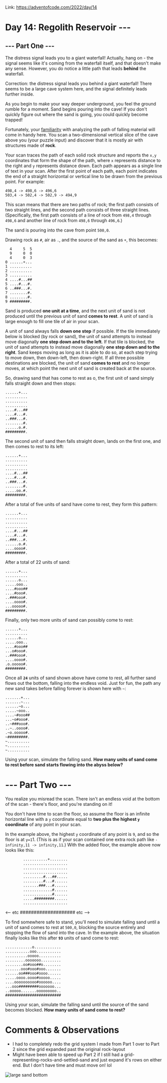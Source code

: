 Link: https://adventofcode.com/2022/day/14

# Day 14: Regolith Reservoir ---
## --- Part One ---
The distress signal leads you to a giant waterfall! Actually, hang on - the signal seems like it's coming from the waterfall itself, and that doesn't make any sense. However, you do notice a little path that leads **behind** the waterfall.

Correction: the distress signal leads you behind a giant waterfall! There seems to be a large cave system here, and the signal definitely leads further inside.

As you begin to make your way deeper underground, you feel the ground rumble for a moment. Sand begins pouring into the cave! If you don't quickly figure out where the sand is going, you could quickly become trapped!

Fortunately, your [familiarity](https://adventofcode.com/2018/day/17) with analyzing the path of falling material will come in handy here. You scan a two-dimensional vertical slice of the cave above you (your puzzle input) and discover that it is mostly air with structures made of **rock**.

Your scan traces the path of each solid rock structure and reports the `x,y` coordinates that form the shape of the path, where `x` represents distance to the right and `y` represents distance down. Each path appears as a single line of text in your scan. After the first point of each path, each point indicates the end of a straight horizontal or vertical line to be drawn from the previous point. For example:

    498,4 -> 498,6 -> 496,6
    503,4 -> 502,4 -> 502,9 -> 494,9

This scan means that there are two paths of rock; the first path consists of two straight lines, and the second path consists of three straight lines. (Specifically, the first path consists of a line of rock from `498,4` through `498,6` and another line of rock from `498,6` through `496,6`.)

The sand is pouring into the cave from point `500,0`.

Drawing rock as `#`, air as `.`, and the source of the sand as `+`, this becomes:


      4     5  5
      9     0  0
      4     0  3
    0 ......+...
    1 ..........
    2 ..........
    3 ..........
    4 ....#...##
    5 ....#...#.
    6 ..###...#.
    7 ........#.
    8 ........#.
    9 #########.

Sand is produced **one unit at a time**, and the next unit of sand is not produced until the previous unit of sand **comes to rest**. A unit of sand is large enough to fill one tile of air in your scan.

A unit of sand always falls **down one step** if possible. If the tile immediately below is blocked (by rock or sand), the unit of sand attempts to instead move diagonally **one step down and to the left**. If that tile is blocked, the unit of sand attempts to instead move diagonally **one step down and to the right**. Sand keeps moving as long as it is able to do so, at each step trying to move down, then down-left, then down-right. If all three possible destinations are blocked, the unit of sand **comes to rest** and no longer moves, at which point the next unit of sand is created back at the source.

So, drawing sand that has come to rest as o, the first unit of sand simply falls straight down and then stops:

    ......+...
    ..........
    ..........
    ..........
    ....#...##
    ....#...#.
    ..###...#.
    ........#.
    ......o.#.
    #########.

The second unit of sand then falls straight down, lands on the first one, and then comes to rest to its left:

    ......+...
    ..........
    ..........
    ..........
    ....#...##
    ....#...#.
    ..###...#.
    ........#.
    .....oo.#.
    #########.

After a total of five units of sand have come to rest, they form this pattern:

    ......+...
    ..........
    ..........
    ..........
    ....#...##
    ....#...#.
    ..###...#.
    ......o.#.
    ....oooo#.
    #########.

After a total of 22 units of sand:

    ......+...
    ..........
    ......o...
    .....ooo..
    ....#ooo##
    ....#ooo#.
    ..###ooo#.
    ....oooo#.
    ...ooooo#.
    #########.

Finally, only two more units of sand can possibly come to rest:

    ......+...
    ..........
    ......o...
    .....ooo..
    ....#ooo##
    ...o#ooo#.
    ..###ooo#.
    ....oooo#.
    .o.ooooo#.
    #########.

Once all **`24`** units of sand shown above have come to rest, all further sand flows out the bottom, falling into the endless void. Just for fun, the path any new sand takes before falling forever is shown here with `~`:

    .......+...
    .......~...
    ......~o...
    .....~ooo..
    ....~#ooo##
    ...~o#ooo#.
    ..~###ooo#.
    ..~..oooo#.
    .~o.ooooo#.
    ~#########.
    ~..........
    ~..........
    ~..........

Using your scan, simulate the falling sand. **How many units of sand come to rest before sand starts flowing into the abyss below?**

# --- Part Two ---
You realize you misread the scan. There isn't an endless void at the bottom of the scan - there's floor, and you're standing on it!

You don't have time to scan the floor, so assume the floor is an infinite horizontal line with a `y` coordinate equal to **two plus the highest `y` coordinate** of any point in your scan.

In the example above, the highest `y` coordinate of any point is `9`, and so the floor is at `y=1`1. (This is as if your scan contained one extra rock path like `-infinity,11 -> infinity,11`.) With the added floor, the example above now looks like this:

            ...........+........
            ....................
            ....................
            ....................
            .........#...##.....
            .........#...#......
            .......###...#......
            .............#......
            .............#......
            .....#########......
            ....................
<-- etc #################### etc -->

To find somewhere safe to stand, you'll need to simulate falling sand until a unit of sand comes to rest at `500,0`, blocking the source entirely and stopping the flow of sand into the cave. In the example above, the situation finally looks like this after **`93`** units of sand come to rest:

    ............o............
    ...........ooo...........
    ..........ooooo..........
    .........ooooooo.........
    ........oo#ooo##o........
    .......ooo#ooo#ooo.......
    ......oo###ooo#oooo......
    .....oooo.oooo#ooooo.....
    ....oooooooooo#oooooo....
    ...ooo#########ooooooo...
    ..ooooo.......ooooooooo..
    #########################

Using your scan, simulate the falling sand until the source of the sand becomes blocked. **How many units of sand come to rest?**

# Comments & Observations
- I had to completely redo the grid system I made from Part 1 over to Part 2 since the grid expanded past the original rock-layout
- Might have been able to speed up Part 2 if I still had a grid-representing-rocks-and-settled-sand and just expand it's rows on either end. But I don't have time and must move on! lol

![large sand bottom](https://github.com/DreamShark-Bytes/adventofcode/blob/main/Day14/Part2.png?raw=true)
